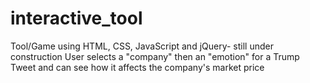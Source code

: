 # interactive_tool
Tool/Game using HTML, CSS, JavaScript and jQuery- still under construction
User selects a "company" then an "emotion" for a Trump Tweet and can see how it affects the company's market price
